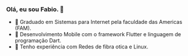### Olá, eu sou Fabio. 👋
- 🔭 Graduado em Sistemas para Internet pela faculdade das Americas (FAM).
- 🌱 Desenvolvimento Mobile com o framework Flutter e linguagem de programação Dart.
- 💬 Tenho experiência com Redes de fibra otica e Linux.
